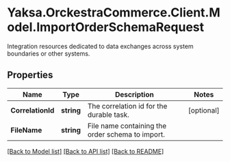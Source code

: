 # Yaksa.OrckestraCommerce.Client.Model.ImportOrderSchemaRequest
Integration resources dedicated to data exchanges across system boundaries or other systems.

## Properties

Name | Type | Description | Notes
------------ | ------------- | ------------- | -------------
**CorrelationId** | **string** | The correlation id for the durable task. | [optional] 
**FileName** | **string** | File name containing the order schema to import. | 

[[Back to Model list]](../README.md#documentation-for-models) [[Back to API list]](../README.md#documentation-for-api-endpoints) [[Back to README]](../README.md)

